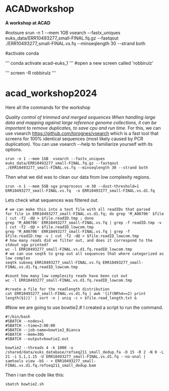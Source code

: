 # ACADworkshop
**A workshop at ACAD**

#notsure
srun -n 1 --mem 1GB  vsearch --fastx_uniques euks_data/ERR10493277_small-FINAL.fq.gz --fastqout ./ERR10493277_small-FINAL.vs.fq --minseqlength 30 --strand both

#activate conda

'''
conda activate acad-euks_1
'''
#open a new screen called 'robbirulz'

'''
screen -R robbirulz
'''

# acad_workshop2024
Here all the commands for the workshop

*Quality control of trimmed and merged sequences When handling large data and mapping against large reference genome collections, it can be important to remove duplicates, to save cpu and run time.* 
For this, we can use vsearch https://github.com/torognes/vsearch which is a fast tool that screens for 100% identical sequences (most likely caused by PCR duplication). You can use vsearch --help to familiarize yourself with its options.
```
srun -n 1 --mem 1GB  vsearch --fastx_uniques euks_data/ERR10493277_small-FINAL.fq.gz --fastqout ./ERR10493277_small-FINAL.vs.fq --minseqlength 30 --strand both
```

Then what we did was to clean our data from low complexity regions.

```
srun -n 1 --mem 5GB sga preprocess -m 30 --dust-threshold=1 ERR10493277_small-FINAL.vs.fq  -o ERR10493277_small-FINAL.vs.d1.fq
```

Lets check what sequences was filtered out.
```
# we can make this into a text file with all readIDs that parsed
for file in ERR10493277_small-FINAL.vs.d1.fq; do grep 'M_A00706' $file | cut -f2 -d@ > $file.readID.tmp ; done
grep 'M_A00706' ERR10493277_small-FINAL.vs.fq | grep -f readID.tmp -v | cut -f2 -d@ > $file.readID_lowcom.tmp
grep 'M_A00706' ERR10493277_small-FINAL.vs.fq | grep -f $file.readID.tmp -v | cut -f2 -d@ > $file.readID_lowcom.tmp
# how many reads did we filter out, and does it correspond to the stdout sga printed?
wc -l ERR10493277_small-FINAL.vs.d1.fq.readID_lowcom.tmp
# we can use seqtk to grep out all sequences that where categorized as low complex
seqtk subseq ERR10493277_small-FINAL.vs.fq ERR10493277_small-FINAL.vs.d1.fq.readID_lowcom.tmp

#count how many low complexity reads have been cut out
wc -l ERR10493277_small-FINAL.vs.d1.fq.readID_lowcom.tmp 

#create a file for the readlength distribution
cat ERR10493277_small-FINAL.vs.d1.fq | awk '{if(NR%4==2) print length($1)}' | sort -n | uniq -c > $file.read_length.txt &

```

#Now we are going to use bowtie2.#
I created a script to run the command.

```
#!/bin/bash
#SBATCH --nodes=1
#SBATCH --time=2:00:00
#SBATCH --job-name=bowtie2_Bianca
#SBATCH --mem=30G
#SBATCH --output=bowtie2.out

bowtie2 --threads 4 -k 1000 -x /shared/data/euks_database/refseq211_small_dedup.fa -D 15 -R 2 -N 0 -L 21 -i S,1,1.15 -U ERR10493277_small-FINAL.vs.d1.fq --no-unal | samtools view -bS - > ERR10493277_small-FINAL.vs.d1.fq.refseq211_small_dedup.bam
```
Then i ran the code like this:

```
sbatch bowtie2.sh
```
